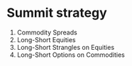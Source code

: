 # Summit strategy
1) Commodity Spreads
2) Long-Short Equities
3) Long-Short Strangles on Equities
4) Long-Short Options on Commodities